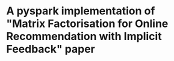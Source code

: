 # A pyspark implementation of "Matrix Factorisation for Online Recommendation with Implicit Feedback" paper
